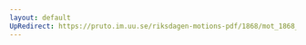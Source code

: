```yaml
---
layout: default
UpRedirect: https://pruto.im.uu.se/riksdagen-motions-pdf/1868/mot_1868__fk__67/mot_1868__fk__67-002.pdf
---
```

